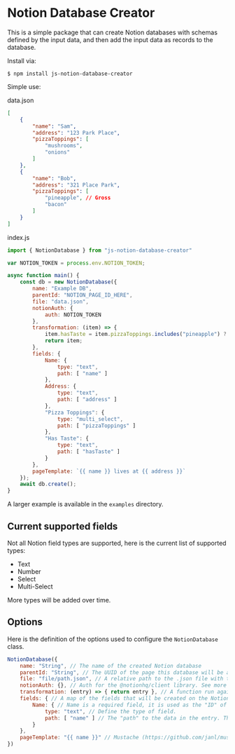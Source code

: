 # Notion Database Creator

This is a simple package that can create Notion databases with schemas defined by the input data, and then add the input data as records to the database.

Install via:
```
$ npm install js-notion-database-creator
```

Simple use:

data.json
```json
[
    {
        "name": "Sam",
        "address": "123 Park Place",
        "pizzaToppings": [
            "mushrooms",
            "onions"
        ]
    },
    {
        "name": "Bob",
        "address": "321 Place Park",
        "pizzaToppings": [
            "pineapple", // Gross
            "bacon"
        ]
    }
]
```

index.js
```js
import { NotionDatabase } from "js-notion-database-creator"

var NOTION_TOKEN = process.env.NOTION_TOKEN;

async function main() {
    const db = new NotionDatabase({
        name: "Example DB",
        parentId: "NOTION_PAGE_ID_HERE",
        file: "data.json",
        notionAuth: {
            auth: NOTION_TOKEN
        },
        transformation: (item) => {
            item.hasTaste = item.pizzaToppings.includes("pineapple") ? "nope" : "yea";
            return item;
        },
        fields: {
            Name: {
                tpye: "text",
                path: [ "name" ]
            },
            Address: {
                type: "text",
                path: [ "address" ]
            },
            "Pizza Toppings": {
                type: "multi_select",
                path: [ "pizzaToppings" ]
            },
            "Has Taste": {
                type: "text",
                path: [ "hasTaste" ]
            }
        },
        pageTemplate: `{{ name }} lives at {{ address }}`
    });
    await db.create();
}
```

A larger example is available in the `examples` directory.

## Current supported fields

Not all Notion field types are supported, here is the current list of supported types:

- Text
- Number
- Select
- Multi-Select

More types will be added over time.

## Options

Here is the definition of the options used to configure the `NotionDatabase` class.

```js
NotionDatabase({
    name: "String", // The name of the created Notion database
    parentId: "String", // The UUID of the page this database will be attached to
    file: "file/path.json", // A relative path to the .json file with the data
    notionAuth: {}, // Auth for the @notionhq/client library. See more here https://www.npmjs.com/package/@notionhq/client. This is passed directly into the Client class of that library
    transformation: (entry) => { return entry }, // A function run against every entry to allow data manipulation on each entry before the schema for the Notion database is defined, and before the records are uploaded. This function _must_ return the entry
    fields: { // A map of the fields that will be created on the Notion database
        Name: { // Name is a required field, it is used as the "ID" of the database.
            type: "text", // Define the type of field.
            path: [ "name" ] // The "path" to the data in the entry. This example maps to "entry.name". This can support any level of depth
        }
    }, 
    pageTemplate: "{{ name }}" // Mustache (https://github.com/janl/mustache.js) templating for the content of the supported Notion database pages. This is run through the Mustache engine and the formatted properly to Notion blocks. This method is crude, experimentation is required for a good outcome.
})
```